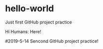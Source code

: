 # hello-world
Just first GitHub project practice

Hi Humans:
Here!

#2019-5-14
Sencond GitHub project practice!
